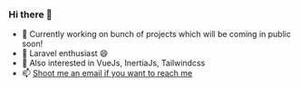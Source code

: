 ### Hi there 👋

- 🔭  Currently working on bunch of projects which will be coming in public soon!
- 🌱  Laravel enthusiast 😄 
- 🌱  Also interested in VueJs, InertiaJs, Tailwindcss
- 📫  [Shoot me an email if you want to reach me](furkanmeraloglu@gmail.com)

<!--
**furkanmeraloglu/furkanmeraloglu** is a ✨ _special_ ✨ repository because its `README.md` (this file) appears on your GitHub profile.

Here are some ideas to get you started:



- 👯 I’m looking to collaborate on ...
- 🤔 I’m looking for help with ...
- 💬 Ask me about ...
- 📫 How to reach me: ...
- 😄 Pronouns: ...
- ⚡ Fun fact: ...
-->
